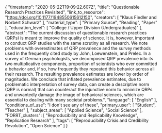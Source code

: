 {
    "timestamp": "2020-05-22T19:09:22.607Z",
    "title": "Questionable Research Practices Revisited",
    "link_to_resource": "https://doi.org/10.1177/1948550615612150",
    "creators": [
        "Klaus Fiedler and Norbert Schwarz"
    ],
    "material_type": [
        "Primary Source",
        "Reading",
        "Paper"
    ],
    "education_level": [
        "College / Upper Division (Undergraduates)"
    ],
    "abstract": "The current discussion of questionable research practices (QRPs) is meant to improve the quality of science. It is, however, important to conduct QRP studies with the same scrutiny as all research. We note problems with overestimates of QRP prevalence and the survey methods used in the frequently cited study by John, Loewenstein, and Prelec. In a survey of German psychologists, we decomposed QRP prevalence into its two multiplicative components, proportion of scientists who ever committed a behavior and, if so, how frequently they repeated this behavior across all their research. The resulting prevalence estimates are lower by order of magnitudes. We conclude that inflated prevalence estimates, due to problematic interpretation of survey data, can create a descriptive norm (QRP is normal) that can counteract the injunctive norm to minimize QRPs and unwantedly damage the image of behavioral sciences, which are essential to dealing with many societal problems.",
    "language": [
        "English"
    ],
    "conditions_of_use": "I don't see any of these",
    "primary_user": [
        "Student",
        "Teacher"
    ],
    "subject_areas": [
        "Applied Science",
        "Social Science"
    ],
    "FORRT_clusters": [
        "Reproducibility and Replicability Knowledge",
        "Replication Research"
    ],
    "tags": [
        "Reproducibility Crisis and Credibility Revolution",
        "Open Science"
    ]
}